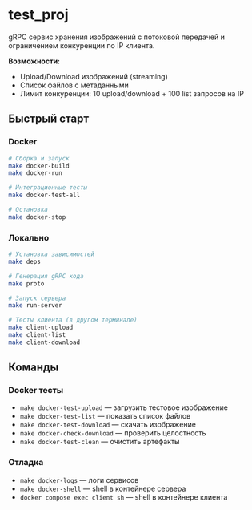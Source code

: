 # test_proj

gRPC сервис хранения изображений с потоковой передачей и ограничением конкуренции по IP клиента.

**Возможности:**
- Upload/Download изображений (streaming)
- Список файлов с метаданными
- Лимит конкуренции: 10 upload/download + 100 list запросов на IP

## Быстрый старт

### Docker
```bash
# Сборка и запуск
make docker-build
make docker-run

# Интеграционные тесты
make docker-test-all

# Остановка
make docker-stop
```

### Локально
```bash
# Установка зависимостей
make deps

# Генерация gRPC кода
make proto

# Запуск сервера
make run-server

# Тесты клиента (в другом терминале)
make client-upload
make client-list
make client-download
```

## Команды

### Docker тесты
- `make docker-test-upload` — загрузить тестовое изображение
- `make docker-test-list` — показать список файлов  
- `make docker-test-download` — скачать изображение
- `make docker-check-download` — проверить целостность
- `make docker-test-clean` — очистить артефакты

### Отладка
- `make docker-logs` — логи сервисов
- `make docker-shell` — shell в контейнере сервера
- `docker compose exec client sh` — shell в контейнере клиента

